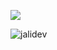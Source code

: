 
<a href="https://discord.com/users/816216199191855155" title="Discord Profile"><img src="https://lanyard-profile-readme.vercel.app/api/816216199191855155"></a>


<img src="https://komarev.com/ghpvc/?username=jalixdev&label=Ziyaretçi%20Sayısı&color=552b75" alt="jalidev"/>


